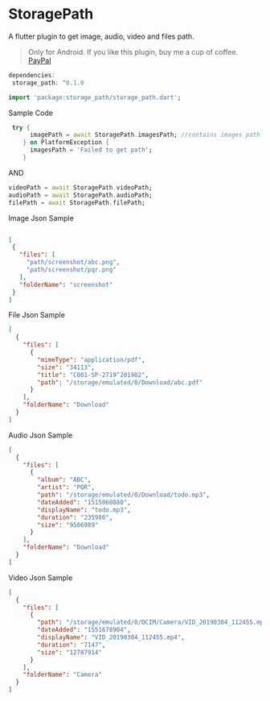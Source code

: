 # StoragePath

A flutter plugin to get image, audio, video and files path.

> Only for Android.
> If you like this plugin, buy me a cup of coffee.
> [PayPal](https://paypal.me/ashishjajoria)

```dart
dependencies:
 storage_path: ^0.1.0
```


```dart
import 'package:storage_path/storage_path.dart';
```
Sample Code
```dart 
 try {
      imagePath = await StoragePath.imagesPath; //contains images path and folder name in json format
    } on PlatformException {
      imagesPath = 'Failed to get path';
    }
```
AND

```dart
videoPath = await StoragePath.videoPath;
audioPath = await StoragePath.audioPath;
filePath = await StoragePath.filePath;
```

Image Json Sample
 ```json 

[
  {
    "files": [
      "path/screenshot/abc.png",
      "path/screenshot/pqr.png"
    ],
    "folderName": "screenshot"
  }
]
  ```
File Json Sample
```json
[
  {
    "files": [
      {
        "mimeType": "application/pdf",
        "size": "34113",
        "title": "C001-SP-2719^201902",
        "path": "/storage/emulated/0/Download/abc.pdf"
      }
    ],
    "folderName": "Download"
  }
]
```
Audio Json Sample
```json
[
  {
    "files": [
      {
        "album": "ABC",
        "artist": "PQR",
        "path": "/storage/emulated/0/Download/todo.mp3",
        "dateAdded": "1515060080",
        "displayName": "todo.mp3",
        "duration": "235986",
        "size": "9506989"
      }
    ],
    "folderName": "Download"
  }
]
```
Video Json Sample
```json
[
  {
    "files": [
      {
        "path": "/storage/emulated/0/DCIM/Camera/VID_20190304_112455.mp4",
        "dateAdded": "1551678904",
        "displayName": "VID_20190304_112455.mp4",
        "duration": "7147",
        "size": "12787914"
      }
    ],
    "folderName": "Camera"
  }
]
```
